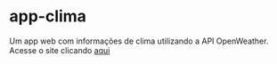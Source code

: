 # app-clima
 Um app web com informações de clima utilizando a API OpenWeather.
Acesse o site clicando [aqui](https://github.com/OlraCode/app-clima/)
